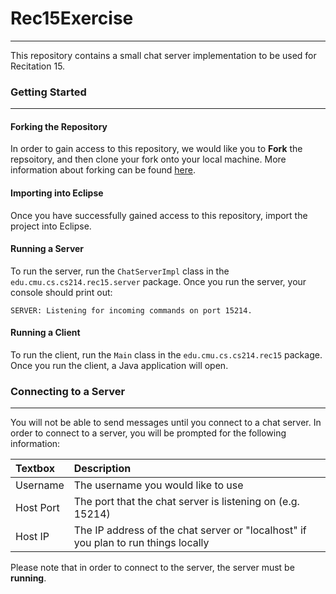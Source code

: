 # Rec15Exercise
--------

This repository contains a small chat server implementation to be used for Recitation 15. 

### Getting Started
------
#### Forking the Repository
In order to gain access to this repository, we would like you to **Fork** the repsoitory, and then clone your fork onto your local machine. More information about forking can be found [here](https://help.github.com/articles/fork-a-repo/).

#### Importing into Eclipse
Once you have successfully gained access to this repository, import the project into Eclipse. 

#### Running a Server

To run the server, run the `ChatServerImpl` class in the `edu.cmu.cs.cs214.rec15.server` package. Once you run the server, your console should print out:
```
SERVER: Listening for incoming commands on port 15214.
```

#### Running a Client
To run the client, run the `Main` class in the `edu.cmu.cs.cs214.rec15` package. Once you run the client, a Java application will open.

### Connecting to a Server
------
You will not be able to send messages until you connect to a chat server. 
In order to connect to a server, you will be prompted for the following information:

|Textbox    |Description                                                                          |
|:----------|:------------------------------------------------------------------------------------|
|Username   |The username you would like to use                                                   |
|Host Port  |The port that the chat server is listening on (e.g. 15214)                           |
|Host IP    |The IP address of the chat server or "localhost" if you plan to run things locally   |

Please note that in order to connect to the server, the server must be **running**.
